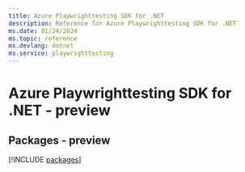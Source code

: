 ```yaml
---
title: Azure Playwrighttesting SDK for .NET
description: Reference for Azure Playwrighttesting SDK for .NET
ms.date: 01/24/2024
ms.topic: reference
ms.devlang: dotnet
ms.service: playwrighttesting
---
```

# Azure Playwrighttesting SDK for .NET - preview
## Packages - preview
[!INCLUDE [packages](playwrighttesting-index.md)]